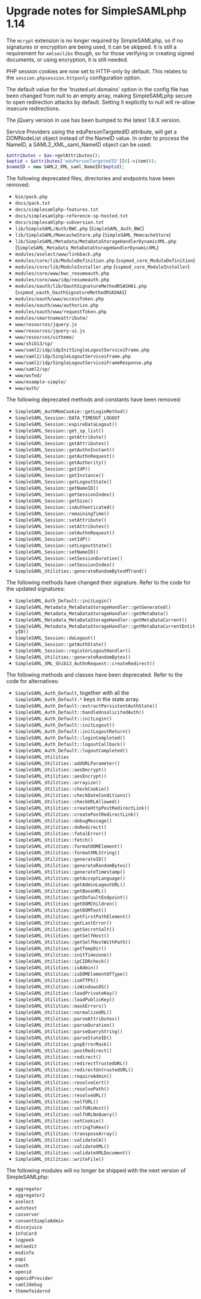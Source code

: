Upgrade notes for SimpleSAMLphp 1.14
====================================

The `mcrypt` extension is no longer required by SimpleSAMLphp, so if no signatures or encryption are being used, it
can be skipped. It is still a requirement for `xmlseclibs` though, so for those verifying or creating signed
documents, or using encryption, it is still needed.

PHP session cookies are now set to HTTP-only by default. This relates to the `session.phpsession.httponly`
configuration option.

The default value for the 'trusted.url.domains' option in the config file has been changed from null to an empty array,
making SimpleSAMLphp secure to open redirection attacks by default. Setting it explicitly to null will re-allow
insecure redirections.

The jQuery version in use has been bumped to the latest 1.8.X version.

Service Providers using the eduPersonTargetedID attribute, will get a DOMNodeList object instead of the NameID value. In
order to process the NameID, a SAML2_XML_saml_NameID object can be used:

```php
$attributes = $as->getAttributes();
$eptid = $attributes['eduPersonTargetedID'][0]->item(0);
$nameID = new SAML2_XML_saml_NameID($eptid);
```

The following deprecated files, directories and endpoints have been removed:

* `bin/pack.php`
* `docs/pack.txt`
* `docs/simplesamlphp-features.txt`
* `docs/simplesamlphp-reference-sp-hosted.txt`
* `docs/simplesamlphp-subversion.txt`
* `lib/SimpleSAML/Auth/BWC.php` (`SimpleSAML_Auth_BWC`)
* `lib/SimpleSAML/MemcacheStore.php` (`SimpleSAML_MemcacheStore`)
* `lib/SimpleSAML/Metadata/MetaDataStorageHandlerDynamicXML.php` (`SimpleSAML_Metadata_MetaDataStorageHandlerDynamicXML`)
* `modules/aselect/www/linkback.php`
* `modules/core/lib/ModuleDefinition.php` (`sspmod_core_ModuleDefinition`)
* `modules/core/lib/ModuleInstaller.php` (`sspmod_core_ModuleInstaller`)
* `modules/core/www/bwc_resumeauth.php`
* `modules/core/www/idp/resumeauth.php`
* `modules/oauth/lib/OauthSignatureMethodRSASHA1.php` (`sspmod_oauth_OauthSignatureMethodRSASHA1`)
* `modules/oauth/www/accessToken.php`
* `modules/oauth/www/authorize.php`
* `modules/oauth/www/requestToken.php`
* `modules/smartnameattribute/`
* `www/resources/jquery.js`
* `www/resources/jquery-ui.js`
* `www/resources/uitheme/`
* `www/shib13/sp/`
* `www/saml2/idp/idpInitSingleLogoutServiceiFrame.php`
* `www/saml2/idp/SingleLogoutServiceiFrame.php`
* `www/saml2/idp/SingleLogoutServiceiFrameResponse.php`
* `www/saml2/sp/`
* `www/wsfed/`
* `www/example-simple/`
* `www/auth/`

The following deprecated methods and constants have been removed:

* `SimpleSAML_AuthMemCookie::getLoginMethod()`
* `SimpleSAML_Session::DATA_TIMEOUT_LOGOUT`
* `SimpleSAML_Session::expireDataLogout()`
* `SimpleSAML_Session::get_sp_list()`
* `SimpleSAML_Session::getAttribute()`
* `SimpleSAML_Session::getAttributes()`
* `SimpleSAML_Session::getAuthnInstant()`
* `SimpleSAML_Session::getAuthnRequest()`
* `SimpleSAML_Session::getAuthority()`
* `SimpleSAML_Session::getIdP()`
* `SimpleSAML_Session::getInstance()`
* `SimpleSAML_Session::getLogoutState()`
* `SimpleSAML_Session::getNameID()`
* `SimpleSAML_Session::getSessionIndex()`
* `SimpleSAML_Session::getSize()`
* `SimpleSAML_Session::isAuthenticated()`
* `SimpleSAML_Session::remainingTime()`
* `SimpleSAML_Session::setAttribute()`
* `SimpleSAML_Session::setAttributes()`
* `SimpleSAML_Session::setAuthnRequest()`
* `SimpleSAML_Session::setIdP()`
* `SimpleSAML_Session::setLogoutState()`
* `SimpleSAML_Session::setNameID()`
* `SimpleSAML_Session::setSessionDuration()`
* `SimpleSAML_Session::setSessionIndex()`
* `SimpleSAML_Utilities::generateRandomBytesMTrand()`

The following methods have changed their signature. Refer to the code for the updated signatures:

* `SimpleSAML_Auth_Default::initLogin()`
* `SimpleSAML_Metadata_MetaDataStorageHandler::getGenerated()`
* `SimpleSAML_Metadata_MetaDataStorageHandler::getMetaData()`
* `SimpleSAML_Metadata_MetaDataStorageHandler::getMetaDataCurrent()`
* `SimpleSAML_Metadata_MetaDataStorageHandler::getMetaDataCurrentEntityID()`
* `SimpleSAML_Session::doLogout()`
* `SimpleSAML_Session::getAuthState()`
* `SimpleSAML_Session::registerLogoutHandler()`
* `SimpleSAML_Utilities::generateRandomBytes()`
* `SimpleSAML_XML_Shib13_AuthnRequest::createRedirect()`

The following methods and classes have been deprecated. Refer to the code for alternatives:

* `SimpleSAML_Auth_Default`, together with all the `SimpleSAML_Auth_Default.*` keys in the state array.
* `SimpleSAML_Auth_Default::extractPersistentAuthState()`
* `SimpleSAML_Auth_Default::handleUnsolicitedAuth()`
* `SimpleSAML_Auth_Default::initLogin()`
* `SimpleSAML_Auth_Default::initLogout()`
* `SimpleSAML_Auth_Default::initLogoutReturn()`
* `SimpleSAML_Auth_Default::loginCompleted()`
* `SimpleSAML_Auth_Default::logoutCallback()`
* `SimpleSAML_Auth_Default::logoutCompleted()`
* `SimpleSAML_Utilities`
* `SimpleSAML_Utilities::addURLParameter()`
* `SimpleSAML_Utilities::aesDecrypt()`
* `SimpleSAML_Utilities::aesEncrypt()`
* `SimpleSAML_Utilities::arrayize()`
* `SimpleSAML_Utilities::checkCookie()`
* `SimpleSAML_Utilities::checkDateConditions()`
* `SimpleSAML_Utilities::checkURLAllowed()`
* `SimpleSAML_Utilities::createHttpPostRedirectLink()`
* `SimpleSAML_Utilities::createPostRedirectLink()`
* `SimpleSAML_Utilities::debugMessage()`
* `SimpleSAML_Utilities::doRedirect()`
* `SimpleSAML_Utilities::fatalError()`
* `SimpleSAML_Utilities::fetch()`
* `SimpleSAML_Utilities::formatDOMElement()`
* `SimpleSAML_Utilities::formatXMLString()`
* `SimpleSAML_Utilities::generateID()`
* `SimpleSAML_Utilities::generateRandomBytes()`
* `SimpleSAML_Utilities::generateTimestamp()`
* `SimpleSAML_Utilities::getAcceptLanguage()`
* `SimpleSAML_Utilities::getAdminLogoutURL()`
* `SimpleSAML_Utilities::getBaseURL()`
* `SimpleSAML_Utilities::getDefaultEndpoint()`
* `SimpleSAML_Utilities::getDOMChildren()`
* `SimpleSAML_Utilities::getDOMText()`
* `SimpleSAML_Utilities::getFirstPathElement()`
* `SimpleSAML_Utilities::getLastError()`
* `SimpleSAML_Utilities::getSecretSalt()`
* `SimpleSAML_Utilities::getSelfHost()`
* `SimpleSAML_Utilities::getSelfHostWithPath()`
* `SimpleSAML_Utilities::getTempDir()`
* `SimpleSAML_Utilities::initTimezone()`
* `SimpleSAML_Utilities::ipCIDRcheck()`
* `SimpleSAML_Utilities::isAdmin()`
* `SimpleSAML_Utilities::isDOMElementOfType()`
* `SimpleSAML_Utilities::isHTTPS()`
* `SimpleSAML_Utilities::isWindowsOS()`
* `SimpleSAML_Utilities::loadPrivateKey()`
* `SimpleSAML_Utilities::loadPublicKey()`
* `SimpleSAML_Utilities::maskErrors()`
* `SimpleSAML_Utilities::normalizeURL()`
* `SimpleSAML_Utilities::parseAttributes()`
* `SimpleSAML_Utilities::parseDuration()`
* `SimpleSAML_Utilities::parseQueryString()`
* `SimpleSAML_Utilities::parseStateID()`
* `SimpleSAML_Utilities::popErrorMask()`
* `SimpleSAML_Utilities::postRedirect()`
* `SimpleSAML_Utilities::redirect()`
* `SimpleSAML_Utilities::redirectTrustedURL()`
* `SimpleSAML_Utilities::redirectUntrustedURL()`
* `SimpleSAML_Utilities::requireAdmin()`
* `SimpleSAML_Utilities::resolveCert()`
* `SimpleSAML_Utilities::resolvePath()`
* `SimpleSAML_Utilities::resolveURL()`
* `SimpleSAML_Utilities::selfURL()`
* `SimpleSAML_Utilities::selfURLHost()`
* `SimpleSAML_Utilities::selfURLNoQuery()`
* `SimpleSAML_Utilities::setCookie()`
* `SimpleSAML_Utilities::stringToHex()`
* `SimpleSAML_Utilities::transposeArray()`
* `SimpleSAML_Utilities::validateCA()`
* `SimpleSAML_Utilities::validateXML()`
* `SimpleSAML_Utilities::validateXMLDocument()`
* `SimpleSAML_Utilities::writeFile()`

The following modules will no longer be shipped with the next version of SimpleSAMLphp:

* `aggregator`
* `aggregator2`
* `aselect`
* `autotest`
* `casserver`
* `consentSimpleAdmin`
* `discojuice`
* `InfoCard`
* `logpeek`
* `metaedit`
* `modinfo`
* `papi`
* `oauth`
* `openid`
* `openidProvider`
* `saml2debug`
* `themefeidernd`

